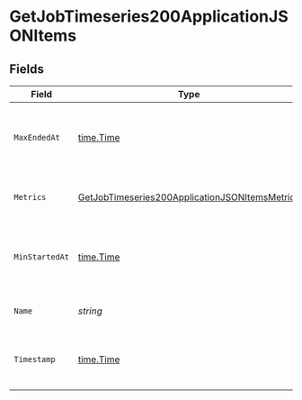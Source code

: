 # GetJobTimeseries200ApplicationJSONItems


## Fields

| Field                                                                                                                       | Type                                                                                                                        | Required                                                                                                                    | Description                                                                                                                 | Example                                                                                                                     |
| --------------------------------------------------------------------------------------------------------------------------- | --------------------------------------------------------------------------------------------------------------------------- | --------------------------------------------------------------------------------------------------------------------------- | --------------------------------------------------------------------------------------------------------------------------- | --------------------------------------------------------------------------------------------------------------------------- |
| `MaxEndedAt`                                                                                                                | [time.Time](https://pkg.go.dev/time#Time)                                                                                   | :heavy_check_mark:                                                                                                          | The end time of the last execution included in the metrics.                                                                 |                                                                                                                             |
| `Metrics`                                                                                                                   | [GetJobTimeseries200ApplicationJSONItemsMetrics](../../models/operations/getjobtimeseries200applicationjsonitemsmetrics.md) | :heavy_check_mark:                                                                                                          | Metrics relating to a workflow's runs.                                                                                      |                                                                                                                             |
| `MinStartedAt`                                                                                                              | [time.Time](https://pkg.go.dev/time#Time)                                                                                   | :heavy_check_mark:                                                                                                          | The start time for the earliest execution included in the metrics.                                                          |                                                                                                                             |
| `Name`                                                                                                                      | *string*                                                                                                                    | :heavy_check_mark:                                                                                                          | The name of the workflow.                                                                                                   | build-and-test                                                                                                              |
| `Timestamp`                                                                                                                 | [time.Time](https://pkg.go.dev/time#Time)                                                                                   | :heavy_check_mark:                                                                                                          | The start of the interval for timeseries metrics.                                                                           |                                                                                                                             |